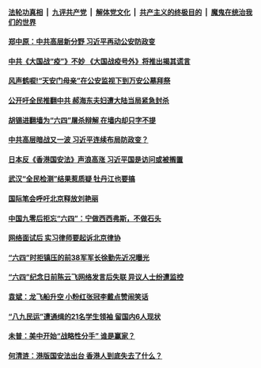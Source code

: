 

####  [法轮功真相](../../../../basic/blob/master/README.md?t=06042331) &nbsp;|&nbsp; [九评共产党](../../../../9ping.md/blob/master/README.md?t=06042331) &nbsp;|&nbsp; [解体党文化](../../../../jtdwh.md/blob/master/README.md?t=06042331)  &nbsp;|&nbsp; [共产主义的终极目的](../../../../gczydzjmd.md/blob/master/README.md?t=06042331) &nbsp;|&nbsp; [魔鬼在统治我们的世界](../../../../mgztzwmdsj.md/blob/master/README.md?t=06042331) 

#### [郑中原：中共高层新分野 习近平再动公安防政变](../pages/soh5/386470.md?t=06042331) 
#### [中共《大国战“疫”》不妙 《大国战疫号外》将推出揭其谎言](../pages/soh5/386410.md?t=06042331) 
#### [风声鹤唳!“天安门母亲”在公安监视下到万安公墓拜祭](../pages/soh5/386407.md?t=06042331) 
#### [公开吁全民推翻中共 郝海东夫妇遭大陆当局紧急封杀](../pages/soh5/386389.md?t=06042331) 
#### [胡锡进翻墙为“六四”屠杀辩解 在墙内却只字不提](../pages/soh5/386386.md?t=06042331) 
#### [中共高层暗战又一波 习近平连续布局防政变？](../pages/soh5/386329.md?t=06042331) 
#### [日本反《香港国安法》声浪高涨 习近平国是访问或被搁置](../pages/soh5/386272.md?t=06042331) 
#### [武汉“全民检测”结果惹质疑 牡丹江也要搞](../pages/soh5/386269.md?t=06042331) 
#### [国际笔会呼吁北京释放刘艳丽](../pages/soh5/386236.md?t=06042331) 
#### [中国九零后拒忘“六四”：宁做西西弗斯，不做石头](../pages/soh5/386263.md?t=06042331) 
#### [网络面试后 实习律师要起诉北京律协 ](../pages/soh5/386206.md?t=06042331) 
#### [“六四”时拒镇压的前38军军长徐勤先近况曝光](../pages/soh5/386218.md?t=06042331) 
#### [“六四”纪念日前陈云飞网络发言后失联  异议人士纷遭监控](../pages/soh5/386209.md?t=06042331) 
#### [袁斌：龙飞船升空  小粉红张冠李戴点赞闹笑话](../pages/soh5/386188.md?t=06042331) 
#### [“八九民运”遭通缉的21名学生领袖 留国内6人现状](../pages/soh5/386035.md?t=06042331) 
#### [未普：美中开始“战略性分手” 谁是赢家？](../pages/soh5/386176.md?t=06042331) 
#### [何清涟：港版国安法出台  香港人到底失去了什么？](../pages/soh5/386167.md?t=06042331) 
